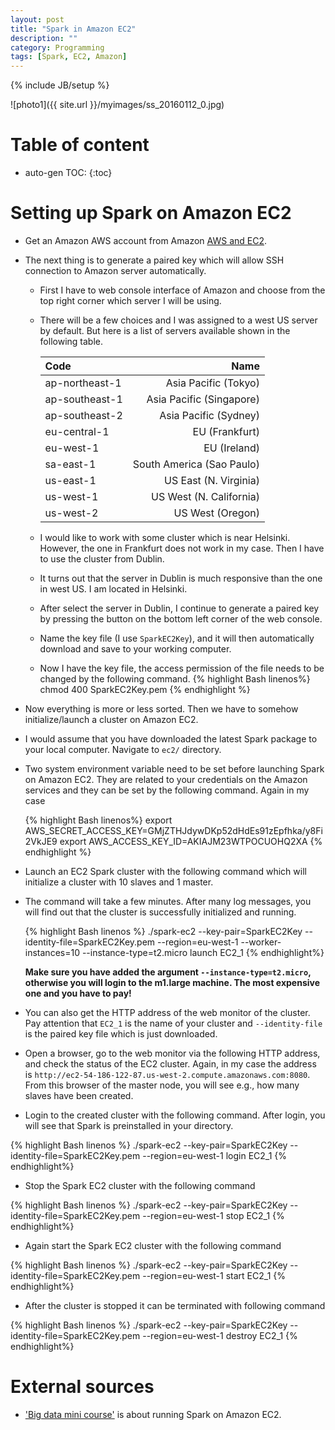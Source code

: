 ```yaml
---
layout: post
title: "Spark in Amazon EC2"
description: ""
category: Programming
tags: [Spark, EC2, Amazon]
---
```

{% include JB/setup %}
<script type="text/javascript"
 src="http://cdn.mathjax.org/mathjax/latest/MathJax.js?config=TeX-AMS-MML_HTMLorMML">
</script>
 



![photo1]({{ site.url }}/myimages/ss_20160112_0.jpg)



# Table of content
* auto-gen TOC:
{:toc}


# Setting up Spark on Amazon EC2

- Get an Amazon AWS account from Amazon [AWS and EC2](https://aws.amazon.com/ec2/).

- The next thing is to generate a paired key which will allow SSH connection to Amazon server automatically.

  - First I have to web console interface of Amazon and choose from the top right corner which server I will be using.
  - There will be a few choices and I was assigned to a west US server by default. But here is a list of servers available shown in the following table.
    
    |Code | Name|
    |:---|---:|
    |ap-northeast-1 | Asia Pacific (Tokyo)
    |ap-southeast-1 | Asia Pacific (Singapore)
    |ap-southeast-2 | Asia Pacific (Sydney)
    |eu-central-1 | EU (Frankfurt)
    |eu-west-1 | EU (Ireland)
    |sa-east-1 | South America (Sao Paulo)
    |us-east-1 | US East (N. Virginia)
    |us-west-1 | US West (N. California)
    |us-west-2 | US West (Oregon)

  - I would like to work with some cluster which is near Helsinki. However, the one in Frankfurt does not work in my case. Then I have to use the cluster from Dublin.
  - It turns out that the server in Dublin is much responsive than the one in west US. I am located in Helsinki.
  - After select the server in Dublin, I continue to generate a paired key by pressing the button on the bottom left corner of the web console.
  - Name the key file (I use `SparkEC2Key`), and it will then automatically download and save to your working computer.
  - Now I have the key file, the access permission of the file needs to be changed by the following command.
    {% highlight Bash linenos%}
    chmod 400 SparkEC2Key.pem
    {% endhighlight %}

- Now everything is more or less sorted. Then we have to somehow initialize/launch a cluster on Amazon EC2.

- I would assume that you have downloaded the latest Spark package to your local computer. Navigate to `ec2/` directory.

- Two system environment variable need to be set before launching Spark on Amazon EC2. They are related to your credentials on the Amazon services and they can be set by the following command. Again in my case

  {% highlight Bash linenos%}
  export AWS_SECRET_ACCESS_KEY=GMjZTHJdywDKp52dHdEs91zEpfhka/y8Fi2VkJE9
  export AWS_ACCESS_KEY_ID=AKIAJM23WTPOCUOHQ2XA
  {% endhighlight %}

- Launch an EC2 Spark cluster with the following command which will initialize a cluster with 10 slaves and 1 master.
- The command will take a few minutes. After many log messages, you will find out that the cluster is successfully initialized and running. 

  {% highlight Bash linenos %}
  ./spark-ec2 --key-pair=SparkEC2Key --identity-file=SparkEC2Key.pem --region=eu-west-1 --worker-instances=10 --instance-type=t2.micro launch EC2_1
  {% endhighlight%}

  **Make sure you have added the argument `--instance-type=t2.micro`, otherwise you will login to the m1.large machine. The most expensive one and you have to pay!**

- You can also get the HTTP address of the web monitor of the cluster. Pay attention that `EC2_1` is the name of your cluster and `--identity-file` is the paired key file which is just downloaded.

- Open a browser, go to the web monitor via the following HTTP address, and check the status of the EC2 cluster. Again, in my case the address is `http://ec2-54-186-122-87.us-west-2.compute.amazonaws.com:8080`. From this browser of the master node, you will see e.g., how many slaves have been created.

- Login to the created cluster with the following command. After login, you will see that Spark is preinstalled in your directory.

{% highlight Bash linenos %}
./spark-ec2 --key-pair=SparkEC2Key --identity-file=SparkEC2Key.pem --region=eu-west-1 login EC2_1
{% endhighlight%}

- Stop the Spark EC2 cluster with the following command

{% highlight Bash linenos %}
./spark-ec2 --key-pair=SparkEC2Key --identity-file=SparkEC2Key.pem --region=eu-west-1 stop EC2_1
{% endhighlight%}

- Again start the Spark EC2 cluster with the following command

{% highlight Bash linenos %}
./spark-ec2 --key-pair=SparkEC2Key --identity-file=SparkEC2Key.pem --region=eu-west-1 start EC2_1
{% endhighlight%}

- After the cluster is stopped it can be terminated with following command

{% highlight Bash linenos %}
./spark-ec2 --key-pair=SparkEC2Key --identity-file=SparkEC2Key.pem --region=eu-west-1 destroy EC2_1
{% endhighlight%}


# External sources

- ['Big data mini course'](http://ampcamp.berkeley.edu/big-data-mini-course/index.html) is about running Spark on Amazon EC2.